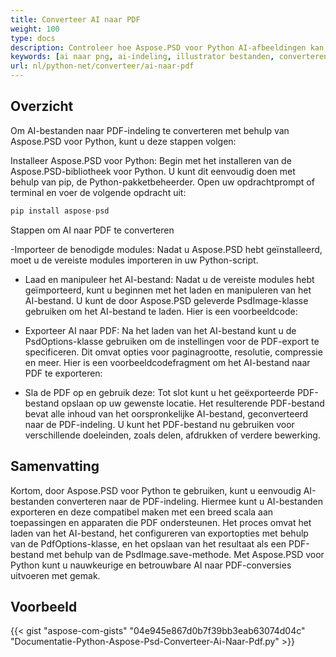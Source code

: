 ```yaml
---
title: Converteer AI naar PDF
weight: 100
type: docs
description: Controleer hoe Aspose.PSD voor Python AI-afbeeldingen kan manipuleren en converteren naar PDF
keywords: [ai naar png, ai-indeling, illustrator bestanden, converteren illustrator, ai naar pdf, ai naar jpeg, ai naar tiff, ai naar psd, psd api, python, voorbeeldcode]
url: nl/python-net/converteer/ai-naar-pdf
---
```


## **Overzicht**
Om AI-bestanden naar PDF-indeling te converteren met behulp van Aspose.PSD voor Python, kunt u deze stappen volgen:

Installeer Aspose.PSD voor Python: Begin met het installeren van de Aspose.PSD-bibliotheek voor Python. U kunt dit eenvoudig doen met behulp van pip, de Python-pakketbeheerder. Open uw opdrachtprompt of terminal en voer de volgende opdracht uit:

```python
pip install aspose-psd
```

Stappen om AI naar PDF te converteren

-Importeer de benodigde modules: Nadat u Aspose.PSD hebt geïnstalleerd, moet u de vereiste modules importeren in uw Python-script.
- Laad en manipuleer het AI-bestand: Nadat u de vereiste modules hebt geïmporteerd, kunt u beginnen met het laden en manipuleren van het AI-bestand. U kunt de door Aspose.PSD geleverde PsdImage-klasse gebruiken om het AI-bestand te laden. Hier is een voorbeeldcode:

- Exporteer AI naar PDF: Na het laden van het AI-bestand kunt u de PsdOptions-klasse gebruiken om de instellingen voor de PDF-export te specificeren. Dit omvat opties voor paginagrootte, resolutie, compressie en meer. Hier is een voorbeeldcodefragment om het AI-bestand naar PDF te exporteren:

- Sla de PDF op en gebruik deze: Tot slot kunt u het geëxporteerde PDF-bestand opslaan op uw gewenste locatie. Het resulterende PDF-bestand bevat alle inhoud van het oorspronkelijke AI-bestand, geconverteerd naar de PDF-indeling. U kunt het PDF-bestand nu gebruiken voor verschillende doeleinden, zoals delen, afdrukken of verdere bewerking.

## **Samenvatting**
Kortom, door Aspose.PSD voor Python te gebruiken, kunt u eenvoudig AI-bestanden converteren naar de PDF-indeling. Hiermee kunt u AI-bestanden exporteren en deze compatibel maken met een breed scala aan toepassingen en apparaten die PDF ondersteunen. Het proces omvat het laden van het AI-bestand, het configureren van exportopties met behulp van de PdfOptions-klasse, en het opslaan van het resultaat als een PDF-bestand met behulp van de PsdImage.save-methode. Met Aspose.PSD voor Python kunt u nauwkeurige en betrouwbare AI naar PDF-conversies uitvoeren met gemak.

## **Voorbeeld**
{{< gist "aspose-com-gists" "04e945e867d0b7f39bb3eab63074d04c" "Documentatie-Python-Aspose-Psd-Converteer-Ai-Naar-Pdf.py" >}}

